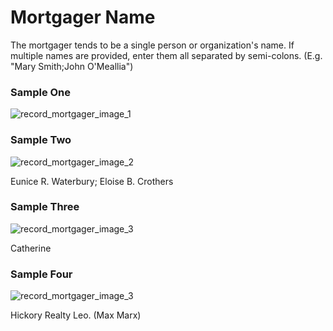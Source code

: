 # Mortgager Name

<p>The mortgager tends to be a single person or organization's name. If multiple names are provided, enter them all separated by semi-colons. (E.g. "Mary Smith;John O'Meallia")</p>
<div id="accordion-help-modal">
  <h3>Sample One</h3>
  <div class="modal-field-guide" >
    <img src="/images/record_mortgager_1.png" alt="record_mortgager_image_1">
  </div>
  <div>
  <p></p>
  </div>
  <h3>Sample Two</h3>
  <div class="modal-field-guide" >
    <img src="/images/record_mortgager_2.png" alt="record_mortgager_image_2">
  </div>
  <div>
  <p>Eunice R. Waterbury; Eloise B. Crothers</p>
  </div>
  <h3>Sample Three</h3>
  <div class="modal-field-guide" >
    <img src="/images/record_mortgager_3.png" alt="record_mortgager_image_3">
  </div>
  <div>
  <p>Catherine</p>
  </div>
  <h3>Sample Four</h3>
  <div class="modal-field-guide" >
    <img src="/images/street_mortgager_4.png" alt="record_mortgager_image_3">
  </div>
  <div>
  <p>Hickory Realty Leo. (Max Marx)</p>
  </div>
</div>
